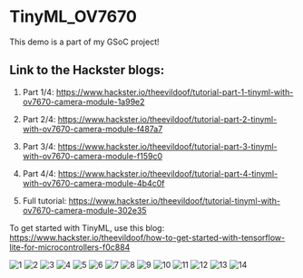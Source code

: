 # TinyML_OV7670

This demo is a part of my GSoC project!

## Link to the Hackster blogs:

1. Part 1/4: https://www.hackster.io/theevildoof/tutorial-part-1-tinyml-with-ov7670-camera-module-1a99e2

2. Part 2/4: https://www.hackster.io/theevildoof/tutorial-part-2-tinyml-with-ov7670-camera-module-f487a7

3. Part 3/4: https://www.hackster.io/theevildoof/tutorial-part-3-tinyml-with-ov7670-camera-module-f159c0

4. Part 4/4: https://www.hackster.io/theevildoof/tutorial-part-4-tinyml-with-ov7670-camera-module-4b4c0f

5. Full tutorial: https://www.hackster.io/theevildoof/tutorial-tinyml-with-ov7670-camera-module-302e35

To get started with TinyML, use this blog: https://www.hackster.io/theevildoof/how-to-get-started-with-tensorflow-lite-for-microcontrollers-f0c884


![1](https://user-images.githubusercontent.com/72989277/187579755-a89c72ec-a604-4103-9aeb-aed674b5749e.png)
![2](https://user-images.githubusercontent.com/72989277/187579763-b71985ff-58b6-4a6a-bf91-8c97b3295edf.png)
![3](https://user-images.githubusercontent.com/72989277/187503246-d5b2187e-e4e3-4fe6-bbb0-46d4af62fe28.png)
![4](https://user-images.githubusercontent.com/72989277/187503248-a7dafb34-d357-496e-aad0-adbe889cd172.png)
![5](https://user-images.githubusercontent.com/72989277/187503250-71e70852-ca17-48c4-a3f1-17d77151da1b.png)
![6](https://user-images.githubusercontent.com/72989277/187503253-66db6db8-2f94-4394-a63f-d3fee1e316f2.png)
![7](https://user-images.githubusercontent.com/72989277/187503257-4c00af91-4272-44ee-ab6d-3de3e8125e52.png)
![8](https://user-images.githubusercontent.com/72989277/187503260-60bea5a4-2d04-439e-9968-ab6176627df1.png)
![9](https://user-images.githubusercontent.com/72989277/187503263-8708ef9d-1c17-401c-b714-52ac7801c39e.png)
![10](https://user-images.githubusercontent.com/72989277/187503268-0e976329-7105-4cf8-80c9-cadffb2753fe.png)
![11](https://user-images.githubusercontent.com/72989277/187503273-c6efdcad-d8cc-4e50-906a-518373ed2729.png)
![12](https://user-images.githubusercontent.com/72989277/187503275-f9db447e-6011-4da7-a815-6ee4f8bc138b.png)
![13](https://user-images.githubusercontent.com/72989277/187503280-900fb601-d1e5-4e6b-a833-baed36c7a663.png)
![14](https://user-images.githubusercontent.com/72989277/187503281-5e019cb4-df47-42f9-8a9a-a40fae5b0e19.png)
